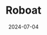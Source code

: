 ---  
layout: startup_page  
title: "Roboat"  
id: "roboat.tech"  
permalink: "/roboatroboat.tech07042024/"  
website: "https://roboat.tech/"  
funding_round: ""  
funding_amount: "€550K"  
investors: "LUMO Labs, SHIFT Invest"  
about: "Roboat develops AI-powered autonomous navigation software for boats, transforming urban waterway transport. Their system enhances situational awareness, enables autonomous sailing, and can be integrated into existing or new vessels for various applications, including passenger transport and goods delivery. This technology addresses congestion in urban areas by offering a sustainable and efficient alternative to road transport."  
markets: "AI, Transportation, Maritime Transportation, Autonomous Vehicles, Urban Mobility"  
hq: "Amsterdam, North Holland, Netherlands"  
founded_year: "2023"  
linkedin: "https://www.linkedin.com/company/roboat-tech"  
twitter: ""  
instagram: ""  
facebook: ""  
crunchbase: "https://www.crunchbase.com/organization/roboat?utm_source=linkedin&utm_medium=referral&utm_campaign=linkedin_companies&utm_content=profile_cta_anon&trk=funding_crunchbase"  
pitchbook: ""  

date_display: "04-Jul-2024"  
date: "2024-07-04"

# SEO Optimization  
meta_title: "Roboat -  Funding (€550K)"  
meta_description: "Roboat, Roboat develops AI-powered autonomous navigation software for boats, transforming urban waterway transport. Their system enhances situational awarenes..."  
meta_keywords: "Roboat, AI, Transportation, Maritime Transportation, Autonomous Vehicles, Urban Mobility,  funding"  
canonical_url: "https://startup.projectstartups.com/roboatroboat.tech07042024/"  
---